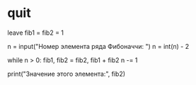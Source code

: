 # quit
leave
fib1 = fib2 = 1
 
n = input("Номер элемента ряда Фибоначчи: ")
n = int(n) - 2
 
while n > 0:
    fib1, fib2 = fib2, fib1 + fib2
    n -= 1
 
print("Значение этого элемента:", fib2)
